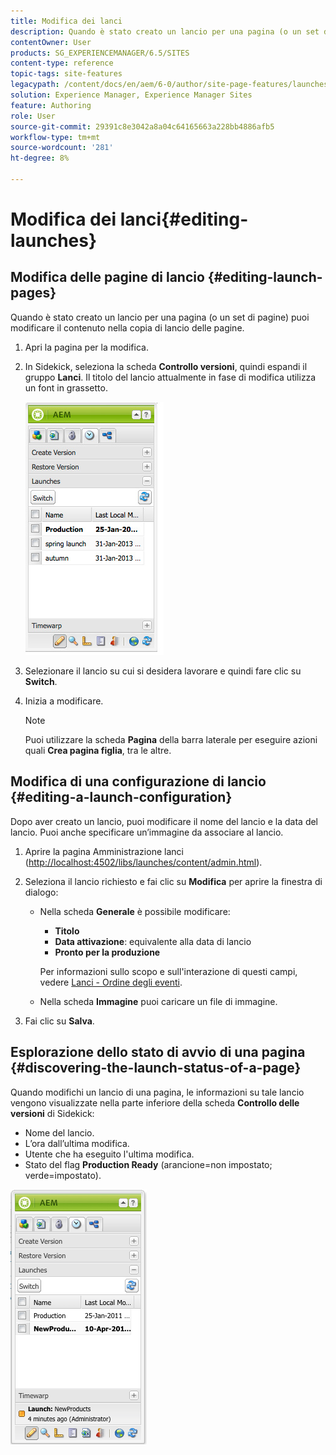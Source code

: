 ```yaml
---
title: Modifica dei lanci
description: Quando è stato creato un lancio per una pagina (o un set di pagine) puoi modificare il contenuto nella copia di lancio delle pagine.
contentOwner: User
products: SG_EXPERIENCEMANAGER/6.5/SITES
content-type: reference
topic-tags: site-features
legacypath: /content/docs/en/aem/6-0/author/site-page-features/launches
solution: Experience Manager, Experience Manager Sites
feature: Authoring
role: User
source-git-commit: 29391c8e3042a8a04c64165663a228bb4886afb5
workflow-type: tm+mt
source-wordcount: '281'
ht-degree: 8%

---
```


# Modifica dei lanci{#editing-launches}

## Modifica delle pagine di lancio {#editing-launch-pages}

Quando è stato creato un lancio per una pagina (o un set di pagine) puoi modificare il contenuto nella copia di lancio delle pagine.

1. Apri la pagina per la modifica.
1. In Sidekick, seleziona la scheda **Controllo versioni**, quindi espandi il gruppo **Lanci**. Il titolo del lancio attualmente in fase di modifica utilizza un font in grassetto.

   ![chlimage_1-13](assets/chlimage_1-13.jpeg)

1. Selezionare il lancio su cui si desidera lavorare e quindi fare clic su **Switch**.
1. Inizia a modificare.

   >[!NOTE]
   >
   >Puoi utilizzare la scheda **Pagina** della barra laterale per eseguire azioni quali **Crea pagina figlia**, tra le altre.

## Modifica di una configurazione di lancio {#editing-a-launch-configuration}

Dopo aver creato un lancio, puoi modificare il nome del lancio e la data del lancio. Puoi anche specificare un’immagine da associare al lancio.

1. Aprire la pagina Amministrazione lanci ([http://localhost:4502/libs/launches/content/admin.html](http://localhost:4502/libs/launches/content/admin.html)).

1. Seleziona il lancio richiesto e fai clic su **Modifica** per aprire la finestra di dialogo:

   * Nella scheda **Generale** è possibile modificare:

      * **Titolo**
      * **Data attivazione**: equivalente alla data di lancio
      * **Pronto per la produzione**

     Per informazioni sullo scopo e sull&#39;interazione di questi campi, vedere [Lanci - Ordine degli eventi](/help/sites-authoring/launches.md#launches-the-order-of-events).

   * Nella scheda **Immagine** puoi caricare un file di immagine.

1. Fai clic su **Salva**.

## Esplorazione dello stato di avvio di una pagina {#discovering-the-launch-status-of-a-page}

Quando modifichi un lancio di una pagina, le informazioni su tale lancio vengono visualizzate nella parte inferiore della scheda **Controllo delle versioni** di Sidekick:

* Nome del lancio.
* L’ora dall’ultima modifica.
* Utente che ha eseguito l&#39;ultima modifica.
* Stato del flag **Production Ready** (arancione=non impostato; verde=impostato).

![chlimage_1-186](assets/chlimage_1-186.png)
